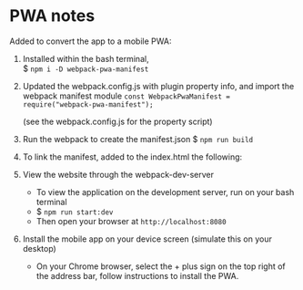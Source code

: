# PWA notes

Added to convert the app to a mobile PWA:

1. Installed within the bash terminal,  
    $ `npm i -D webpack-pwa-manifest`

2. Updated the webpack.config.js with plugin property info, and import the webpack manifest module
    `const WebpackPwaManifest = require("webpack-pwa-manifest");`
    
    (see the webpack.config.js for the property script)

3. Run the webpack to create the manifest.json
    $ `npm run build`

4. To link the manifest, added to the index.html the following:
    <link rel="manifest" href="dist/manifest.json">

5. View the website through the webpack-dev-server
    - To view the application on the development server, run on your bash terminal 
    - $ `npm run start:dev`
    - Then open your browser at `http://localhost:8080`

6. Install the mobile app on your device screen (simulate this on your desktop)
    - On your Chrome browser, select the + plus sign on the top right of the address bar, follow instructions to install the PWA.